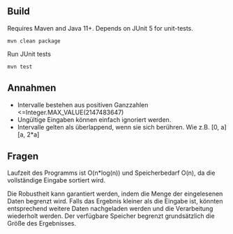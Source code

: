 ## Build

Requires Maven and Java 11+. 
Depends on JUnit 5 for unit-tests.
````shell
mvn clean package
````

Run JUnit tests
````shell
mvn test
````

## Annahmen

* Intervalle bestehen aus positiven Ganzzahlen <=Integer.MAX_VALUE(2147483647)
* Ungültige Eingaben können einfach ignoriert werden.
* Intervalle gelten als überlappend, wenn sie sich berühren. Wie z.B. \[0, a\] \[a, 2*a\] 

## Fragen

Laufzeit des Programms ist O(n*log(n)) und Speicherbedarf O(n), da die vollständige Eingabe sortiert wird.

Die Robustheit kann garantiert werden, indem die Menge der eingelesenen Daten begrenzt wird.
Falls das Ergebnis kleiner als die Eingabe ist, könnten entsprechend weitere Daten nachgeladen werden und die Verarbeitung wiederholt werden. 
Der verfügbare Speicher begrenzt grundsätzlich die Größe des Ergebnisses.
